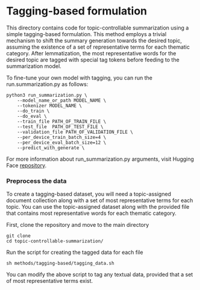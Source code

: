 # Tagging-based formulation

This directory contains code for topic-controllable summarization using a simple tagging-based formulation.
This method employs a trivial mechanism to shift the summary
generation towards the desired topic, assuming the
existence of a set of representative terms for each
thematic category. After lemmatization, the most representative words for the desired topic are tagged with special tag tokens before
feeding to the summarization model.


To fine-tune your own model with tagging, you can run the run.summarization.py as follows:

```
python3 run_summarization.py \
    --model_name_or_path MODEL_NAME \
    --tokenizer MODEL_NAME \
    --do_train \
    --do_eval \
    --train_file PATH_OF_TRAIN_FILE \
    --test_file  PATH_OF_TEST_FILE \
    --validation_file PATH_OF_VALIDATION_FILE \
    --per_device_train_batch_size=4 \
    --per_device_eval_batch_size=12 \
    --predict_with_generate \
```

For more information about run_summarization.py arguments, visit Hugging Face [repository]([https://github.com/huggingface/transformers]).

### Preprocess the data

To create a tagging-based dataset, you will need a topic-assigned document collection along with a set of most representative terms for each topic.
You can use the topic-assigned dataset along with the provided file that contains most representative words for each thematic category.

First, clone the repository and move to the main directory

```
git clone 
cd topic-controllable-summarization/
```

Run the script for creating the tagged data for each file

```
sh methods/tagging-based/tagging_data.sh
```

You can modify the above script to tag any textual data, provided that a set of most representative terms exist.

